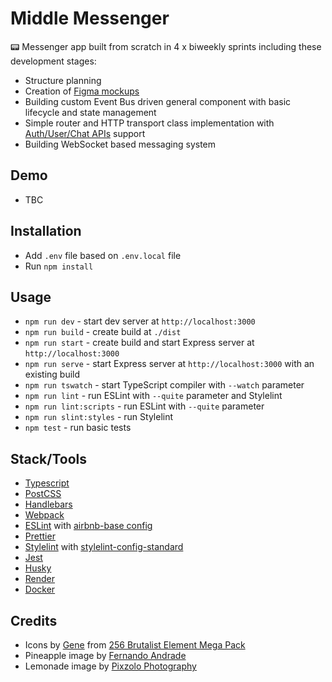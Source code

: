 # Middle Messenger

📟 Messenger app built from scratch in 4 x biweekly sprints including these development stages:

-   Structure planning
-   Creation of [Figma mockups](https://www.figma.com/file/sBhmIq6yUZIqBLoANYJkTh/Middle-Front-end-Chat-App)
-   Building custom Event Bus driven general component with basic lifecycle and state management
-   Simple router and HTTP transport class implementation with [Auth/User/Chat APIs](https://ya-praktikum.tech/api/v2/swagger) support
-   Building WebSocket based messaging system

## Demo

-   TBC

## Installation

-   Add `.env` file based on `.env.local` file
-   Run `npm install`

## Usage

-   `npm run dev` - start dev server at `http://localhost:3000`
-   `npm run build` - create build at `./dist`
-   `npm run start` - create build and start Express server at `http://localhost:3000`
-   `npm run serve` - start Express server at `http://localhost:3000` with an existing build
-   `npm run tswatch` - start TypeScript compiler with `--watch` parameter
-   `npm run lint` - run ESLint with `--quite` parameter and Stylelint
-   `npm run lint:scripts` - run ESLint with `--quite` parameter
-   `npm run slint:styles` - run Stylelint
-   `npm test` - run basic tests

## Stack/Tools

-   [Typescript](https://www.typescriptlang.org)
-   [PostCSS](https://postcss.org)
-   [Handlebars](https://handlebarsjs.com)
-   [Webpack](https://webpack.js.org)
-   [ESLint](https://eslint.org) with [airbnb-base config](https://www.npmjs.com/package/eslint-config-airbnb-base)
-   [Prettier](https://prettier.io)
-   [Stylelint](https://stylelint.io) with [stylelint-config-standard](https://github.com/stylelint/stylelint-config-standard)
-   [Jest](https://jestjs.io)
-   [Husky](https://github.com/typicode/husky)
-   [Render](https://render.com)
-   [Docker](https://www.docker.com)

## Credits

-   Icons by [Gene](https://cogentgene1.gumroad.com/) from [256 Brutalist Element Mega Pack](https://cogentgene1.gumroad.com/l/brutalist)
-   Pineapple image by [Fernando Andrade](https://unsplash.com/@thisisnando)
-   Lemonade image by [Pixzolo Photography](https://unsplash.com/@pixzolo)
